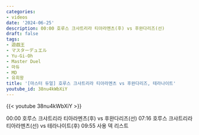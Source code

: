 ```yaml
---
categories:
- videos
date: '2024-06-25'
description: 00:00 호루스 크샤트리라 티아라멘츠(후) vs 후완다리즈(선)
draft: false
tags:
- 遊戯王
- マスターデュエル
- Yu-Gi-Oh
- Master Duel
- 마듀
- MD
- 유희왕
title: '[마스터 듀얼] 호루스 크샤트리라 티아라멘츠 vs 후완다리즈, 테라나이트'
youtube_id: 38nu4kWbXiY
---
```



{{< youtube 38nu4kWbXiY >}}

00:00 호루스 크샤트리라 티아라멘츠(후) vs 후완다리즈(선)
07:16 호루스 크샤트리라 티아라멘츠(선) vs 테라나이트(후)
09:55 사용 덱 리스트